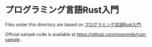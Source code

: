 # プログラミング言語Rust入門
Files under this directory are based on [プログラミング言語Rust入門](https://books.google.co.jp/books/about?id=WHyKzQEACAAJ).

Official sample code is available at https://github.com/moonmile/rust-sample .